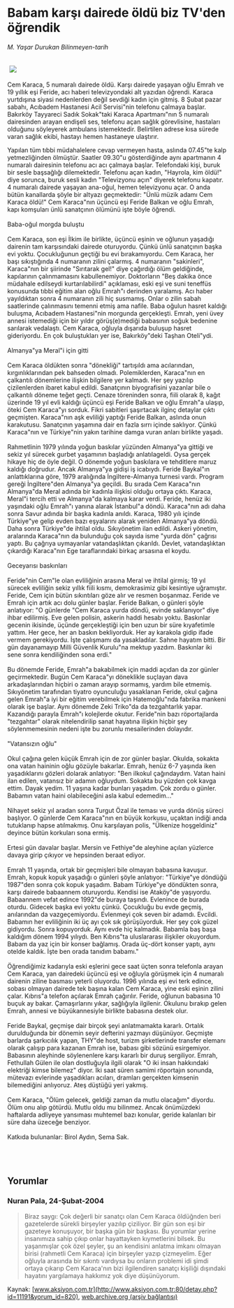 # Babam karşı dairede öldü biz TV'den öğrendik

*M. Yaşar Durukan Bilinmeyen-tarih*

<div>
 <font>
  <img border="0" height="1" src="/web/20050125233955im_/http://www.aksiyon.com.tr/images/blank.gif"/>
 </font>
 <font class="content">
  <p>
   <img border="0" hspace="5" src="http://web.archive.org/web/20050125233955im_/http://www.aksiyon.com.tr/resim/481/59.jpg" vspace="5"/>
  </p>
 </font>
 <font class="content">
  Cem Karaca, 5 numaralı dairede öldü. Karşı dairede yaşayan oğlu Emrah ve 19 yıllık eşi Feride, acı haberi televizyondaki alt yazıdan öğrendi. Karaca yurtdışına siyasi nedenlerden değil sevdiği kadın için gitmiş. 8 Şubat pazar sabahı, Acıbadem Hastanesi Acil Servisi"nin telefonu çalmaya başlar. Bakırköy Tayyareci Sadık Sokak"taki Karaca Apartmanı"nın 5 numaralı dairesinden arayan endişeli ses, telefonu açan sağlık görevlisine, hastaları olduğunu söyleyerek ambulans istemektedir. Belirtilen adrese kısa sürede varan sağlık ekibi, hastayı hemen hastaneye ulaştırır.
 </font>
 <br/>
 <p>
  <font class="content">
   Yapılan tüm tıbbi müdahalelere cevap vermeyen hasta, aslında 07.45"te kalp yetmezliğinden ölmüştür. Saatler 09.30"u gösterdiğinde aynı apartmanın 4 numaralı dairesinin telefonu acı acı çalmaya başlar. Telefondaki kişi, buruk bir sesle başsağlığı dilemektedir. Telefonu açan kadın, "Hayrola, kim öldü!" diye sorunca, buruk sesli kadın "Televizyonu açın" diyerek telefonu kapatır. 4 numaralı dairede yaşayan ana-oğul, hemen televizyonu açar. O anda bütün kanallarda şöyle bir altyazı geçmektedir: "Ünlü müzik adamı Cem Karaca öldü!" Cem Karaca"nın üçüncü eşi Feride Balkan ve oğlu Emrah, kapı komşuları ünlü sanatçının ölümünü işte böyle öğrendi.
   <br>
    <br>
     Baba-oğul morgda buluştu
     <br>
      <br>
       Cem Karaca, son eşi İlkim ile birlikte, üçüncü eşinin ve oğlunun yaşadığı dairenin tam karşısındaki dairede oturuyordu. Çünkü ünlü sanatçının başka evi yoktu. Çocukluğunun geçtiği bu evi bırakamıyordu. Cem Karaca, her başı sıkıştığında 4 numaranın zilini çalarmış. 4 numaranın "sakinleri", Karaca"nın bir şiirinde "Sırıtarak gel!" diye çağırdığı ölüm geldiğinde, kapılarının çalınmamasını kabullenemiyor. Doktorların "Beş dakika önce müdahale edilseydi kurtarılabilirdi" açıklaması, eski eşi ve suni teneffüs konusunda tıbbi eğitim alan oğlu Emrah"ı derinden yaralamış. Acı haber yayıldıktan sonra 4 numaranın zili hiç susmamış. Onlar o zilin sabah saatlerinde çalınmasını temenni etmiş ama nafile. Baba oğulun hasret kaldığı buluşma, Acıbadem Hastanesi"nin morgunda gerçekleşti. Emrah, yeni üvey annesi istemediği için bir yıldır görüş(e)mediği babasının soğuk bedenine sarılarak vedalaştı. Cem Karaca, oğluyla dışarıda buluşup hasret gideriyordu. En çok buluştukları yer ise, Bakırköy"deki Taşhan Oteli"ydi.
       <br/>
       <br/>
       Almanya"ya Meral"i için gitti
       <br/>
       <br/>
       Cem Karaca öldükten sonra "dönekliği" tartışıldı ama acılarından, kırgınlıklarından pek bahseden olmadı. Polemiklerden, Karaca"nın en çalkantılı dönemlerine ilişkin bilgilere yer kalmadı. Her şey yazılıp çizilenlerden ibaret kabul edildi. Sanatçının biyografisini yazanlar bile o çalkantılı döneme teğet geçti. Cenaze töreninden sonra, fiili olarak 8, kağıt üzerinde 19 yıl evli kaldığı üçüncü eşi Feride Balkan ve oğlu Emrah"a ulaşıp, öteki Cem Karaca"yı sorduk. Fikri sabitleri şaşırtacak ilginç detaylar çıktı geçmişten. Karaca"nın aşk evliliği yaptığı Feride Balkan, aslında onun karakutusu. Sanatçının yaşamına dair en fazla sırrı içinde saklıyor. Çünkü Karaca"nın ve Türkiye"nin yakın tarihine damga vuran anları birlikte yaşadı.
       <br/>
       <br/>
       Rahmetlinin 1979 yılında yoğun baskılar yüzünden Almanya"ya gittiği ve sekiz yıl sürecek gurbet yaşamının başladığı anlatılageldi. Oysa gerçek hikaye hiç de öyle değil. O dönemde yoğun baskılara ve tehditlere maruz kaldığı doğrudur. Ancak Almanya"ya gidişi iş icabıydı. Feride Baykal"ın anlattıklarına göre, 1979 aralığında İngiltere-Almanya turnesi vardı. Program gereği İngiltere"den Almanya"ya geçildi. Bu sırada Cem Karaca"nın Almanya"da Meral adında bir kadınla ilişkisi olduğu ortaya çıktı. Karaca, Meral"i tercih etti ve Almanya"da kalmaya karar verdi. Feride, henüz iki yaşındaki oğlu Emrah"ı yanına alarak İstanbul"a döndü. Karaca"nın adı daha sonra Savur adında bir başka kadınla anıldı. Karaca, 1980 yılı içinde Türkiye"ye gelip evden bazı eşyalarını alarak yeniden Almanya"ya döndü. Daha sonra Türkiye"de ihtilal oldu. Sıkıyönetim ilan edildi. Askeri yönetim, aralarında Karaca"nın da bulunduğu çok sayıda isme "yurda dön" çağrısı yaptı. Bu çağrıya uymayanlar vatandaşlıktan çıkarıldı. Devlet, vatandaşlıktan çıkardığı Karaca"nın Ege taraflarındaki birkaç arsasına el koydu.
       <br/>
       <br/>
       Geceyarısı baskınları
       <br/>
       <br/>
       Feride"nin Cem"le olan evliliğinin arasına Meral ve ihtilal girmiş; 19 yıl sürecek evliliğin sekiz yıllık fiili kısmı, demokrasimiz gibi kesintiye uğramıştır. Feride, Cem için bütün sıkıntıları göze alır ve resmen boşanmaz. Feride ve Emrah için artık acı dolu günler başlar. Feride Balkan, o günleri şöyle anlatıyor: "O günlerde "Cem Karaca yurda döndü, evinde saklanıyor" diye ihbar edilirmiş. Eve gelen polisin, askerin haddi hesabı yoktu. Baskınlar gecenin ikisinde, üçünde gerçekleştiği için ben uzun bir süre kıyafetimle yattım. Her gece, her an baskın bekliyorduk. Her ay karakola gidip ifade vermem gerekiyordu. İşte çalışmamı da yasakladılar. Sahne hayatım bitti. Bir gün dayanamayıp Milli Güvenlik Kurulu"na mektup yazdım. Baskınlar iki sene sonra kendiliğinden sona erdi."
       <br/>
       <br/>
       Bu dönemde Feride, Emrah"a bakabilmek için maddi açıdan da zor günler geçirmektedir. Bugün Cem Karaca"yı döneklikle suçlayan dava arkadaşlarından hiçbiri o zaman arayıp sormamış, yardım bile etmemiş. Sıkıyönetim tarafından tiyatro oyunculuğu yasaklanan Feride, okul çağına gelen Emrah"a iyi bir eğitim verebilmek için Hatemoğlu"nda fabrika mankeni olarak işe başlar. Aynı dönemde Zeki Triko"da da tezgahtarlık yapar. Kazandığı parayla Emrah"ı kolejlerde okutur. Feride"nin bazı röportajlarda "tezgahtar" olarak nitelendirilip sanat hayatına ilişkin hiçbir şey söylenmemesinin nedeni işte bu zorunlu mesailerinden dolayıdır.
       <br/>
       <br/>
       "Vatansızın oğlu"
       <br/>
       <br/>
       Okul çağına gelen küçük Emrah için de zor günler başlar. Okulda, sokakta ona vatan haininin oğlu gözüyle bakarlar. Emrah, henüz 6-7 yaşında iken yaşadıklarını gözleri dolarak anlatıyor: "Ben ilkokul çağındaydım. Vatan haini ilan edilen, vatansız bir adamın oğluydum. Sokakta bu yüzden çok kavga ettim. Dayak yedim. 11 yaşına kadar bunları yaşadım. Çok zordu o günler. Babamın vatan haini olabileceğini asla kabul edemedim..."
       <br/>
       <br/>
       Nihayet sekiz yıl aradan sonra Turgut Özal ile teması ve yurda dönüş süreci başlıyor. O günlerde Cem Karaca"nın en büyük korkusu, uçaktan indiği anda tutuklanıp hapse atılmakmış. Onu karşılayan polis, "Ülkenize hoşgeldiniz" deyince bütün korkuları sona ermiş.
       <br/>
       <br/>
       Ertesi gün davalar başlar. Mersin ve Fethiye"de aleyhine açılan yüzlerce davaya girip çıkıyor ve hepsinden beraat ediyor.
       <br/>
       <br/>
       Emrah 11 yaşında, ortak bir geçmişleri bile olmayan babasına kavuşur. Emrah, kopuk kopuk yaşadığı o günleri şöyle anlatıyor: "Türkiye"ye döndüğü 1987"den sonra çok kopuk yaşadım. Babam Türkiye"ye döndükten sonra, karşı dairede babaannem oturuyordu. Kendisi ise Ataköy"de yaşıyordu. Babaannem vefat edince 1992"de buraya taşındı. Evlenince de burada oturdu. Gidecek başka evi yoktu çünkü. Çocukluğu bu evde geçmiş, anılarından da vazgeçemiyordu. Evlenmeyi çok seven bir adamdı. Evcildi. Babamın her evliliğinin iki üç ayı çok sık görüşüyorduk. Her şey çok güzel gidiyordu. Sonra kopuyorduk. Aynı evde hiç kalmadık. Babamla baş başa kaldığım dönem 1994 yılıydı. Ben Kıbrıs"ta uluslararası ilişkiler okuyordum. Babam da yaz için bir konser bağlamış. Orada üç-dört konser yaptı, aynı otelde kaldık. İşte ben orada tanıdım babamı."
       <br/>
       <br/>
       Öğrendiğimiz kadarıyla eski eşlerini gece saat üçten sonra telefonla arayan Cem Karaca, yan dairedeki üçüncü eşi ve oğluyla görüşmek için 4 numaralı dairenin ziline basması yeterli oluyordu. 1996 yılında eşi evi terk edince, sobası olmayan dairede tek başına kalan Cem Karaca, yine eski eşinin zilini çalar. Kıbrıs"a telefon açılarak Emrah çağırılır. Feride, oğlunun babasına 10 buçuk ay bakar. Çamaşırlarını yıkar, sağlığıyla ilgilenir. Okulunu bırakıp gelen Emrah, annesi ve büyükannesiyle birlikte babasına destek olur.
       <br/>
       <br/>
       Feride Baykal, geçmişe dair birçok şeyi anlatmamakta kararlı. Ortalık durulduğunda bir dönemin seyir defterini yazmayı düşünüyor. Geçmişte barlarda şarkıcılık yapan, THY"de host, turizm şirketlerinde transfer elemanı olarak çalışıp para kazanan Emrah ise, babası gibi sözünü esirgemiyor. Babasının aleyhinde söylenenlere karşı kararlı bir duruş sergiliyor. Emrah, Fethullah Gülen ile olan dostluğuyla ilgili olarak "O iki insan hakkındaki elektriği kimse bilemez" diyor. İki saat süren samimi röportajın sonunda, mütevazı evlerinde yaşadıkları acıları, dramları gerçekten kimsenin bilemediğini anlıyoruz. Ateş düştüğü yeri yakmış.
       <br/>
       <br/>
       Cem Karaca, "Ölüm gelecek, geldiği zaman da mutlu olacağım" diyordu. Ölüm onu alıp götürdü. Mutlu oldu mu bilinmez. Ancak önümüzdeki haftalarda adliyeye yansıması muhtemel bazı konular, geride kalanları bir süre daha üzeceğe benziyor.
       <br/>
       <br/>
       Katkıda bulunanlar: Birol Aydın, Sema Sak.
      </br>
     </br>
    </br>
   </br>
  </font>
 </p>
</div>


## Yorumlar

### Nuran Pala, 24-Şubat-2004
> Biraz saygı: 
> Çok değerli bir sanatçı olan Cem Karaca öldüğnden beri gazetelerde sürekli birşeyler yazılıp çiziliyor. Bir gün son eşi bir gazeteye konuşuyor, bir başka gün bir başkası. Bu yorumlar yerine insanımıza sahip çıkıp onlar hayattayken kıymetlerini bilsek. Bu yaşanmışlar çok özel şeyler, şu an kendisini  anlatma imkanı olmayan birisi (rahmetli Cem Karaca) için birşeyler yazıp çizmeyelim. Eğer oğluyla arasında bir sıkıntı vardıysa bu onların problemi idi şimdi  ortaya çıkarıp Cem Karaca'nın bizi ilgilendiren sanatçı kişiliği dışındaki hayatını yargılamaya hakkımız yok diye düşünüyorum.

Kaynak: [www.aksiyon.com.tr](http://www.aksiyon.com.tr:80/detay.php?id=11191&yorum_id=820), [web.archive.org (arşiv bağlantısı)](http://web.archive.org/web/20050125233955/http://www.aksiyon.com.tr:80/detay.php?id=11191&yorum_id=820)

